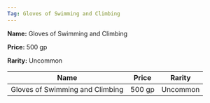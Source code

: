 ```yaml
---
Tag: Gloves of Swimming and Climbing
---
```


**Name:** Gloves of Swimming and Climbing

**Price:** 500 gp

**Rarity:** Uncommon

| Name     | Price     | Rarity     |
| -------- | --------- | ---------- |
| Gloves of Swimming and Climbing | 500 gp | Uncommon |
